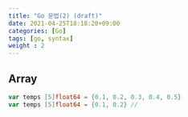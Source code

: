 ```yaml
---
title: "Go 문법(2) (draft)"
date: 2021-04-25T18:18:20+09:00
categories: [Go]
tags: [go, syntax]
weight : 2
---
```


## Array

```go
var temps [5]float64 = {0.1, 0.2, 0.3, 0.4, 0.5}
var temps [5]float64 = {0.1, 0.2} // 
```
